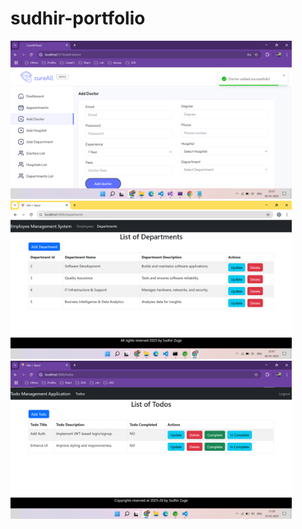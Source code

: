 # sudhir-portfolio
<img width="450px;" src="https://github.com/sudhirzuge/sudhir-portfolio/blob/main/CureAll%20Admin.png?raw=true"/>

<img width="450px;" src="https://github.com/sudhirzuge/sudhir-portfolio/blob/main/EMS%20Admin.png?raw=true">

<img width="450px;" src="https://github.com/sudhirzuge/sudhir-portfolio/blob/main/Todo%20role-admin.png?raw=true">